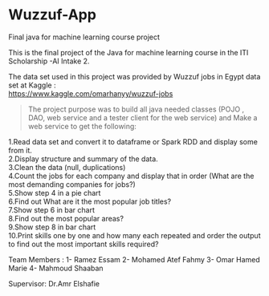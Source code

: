 # Wuzzuf-App
Final java for machine learning course project


This is the final project of the Java for machine learning course in the ITI Scholarship -AI Intake 2.


The data set used in this project was provided by Wuzzuf jobs in Egypt data set at Kaggle :  
https://www.kaggle.com/omarhanyy/wuzzuf-jobs

> The project purpose was to build all java needed classes (POJO , DAO, web service and a tester client for the web service) and Make a web service to get the following:

1.Read data set and convert it to dataframe or Spark RDD and display some from it.  
2.Display structure and summary of the data.  
3.Clean the data (null, duplications)  
4.Count the jobs for each company and display that in order (What are the most demanding companies for jobs?)  
5.Show step 4 in a pie chart  
6.Find out What are it the most popular job titles?  
7.Show step 6 in bar chart  
8.Find out the most popular areas?  
9.Show step 8 in bar chart  
10.Print skills one by one and how many each repeated and order the output to find out the most important skills required?  


Team Members : 
1- Ramez Essam
2- Mohamed Atef Fahmy
3- Omar Hamed Marie
4- Mahmoud Shaaban

Supervisor: Dr.Amr Elshafie
